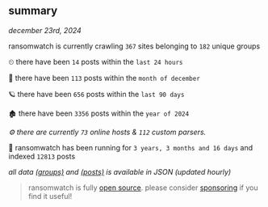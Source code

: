 
## summary
_december 23rd, 2024_

ransomwatch is currently crawling `367` sites belonging to `182` unique groups

⏲ there have been `14` posts within the `last 24 hours`

🦈 there have been `113` posts within the `month of december`

🪐 there have been `656` posts within the `last 90 days`

🏚 there have been `3356` posts within the `year of 2024`

_⚙️ there are currently `73` online hosts & `112` custom parsers._

🦕 ransomwatch has been running for `3 years, 3 months and 16 days` and indexed `12813` posts

_all data  [(groups)](http://https://dataleak.hopeless99.top//groups) and [(posts)](http://https://dataleak.hopeless99.top//posts) is available in JSON (updated hourly)_

> ransomwatch is fully [open source](https://github.com/joshhighet/ransomwatch#ransomwatch--). please consider [sponsoring](https://github.com/sponsors/joshhighet) if you find it useful!
